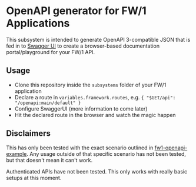 # OpenAPI generator for FW/1 Applications
This subsystem is intended to generate OpenAPI 3-compatible JSON that is
fed in to [Swagger UI](https://swagger.io/tools/swagger-ui/) to create a
browser-based documentation portal/playground for your FW/1 API.

## Usage
* Clone this repository inside the `subsystems` folder of your FW/1 application
* Declare a route in `variables.framework.routes`, e.g. `{ "$GET/api": "/openapi:main/default" }`
* Configure SwaggerUI (more information to come later)
* Hit the declared route in the browser and watch the magic happen

## Disclaimers
This has only been tested with the exact scenario outlined in
[fw1-openapi-example](https://github.com/bockensm/fw1-openapi-example). Any usage
outside of that specific scenario has not been tested, but that doesn't mean it
can't work.

Authenticated APIs have not been tested. This only works with really basic setups
at this moment.

